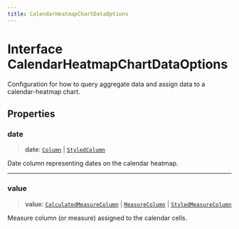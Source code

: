 ```yaml
---
title: CalendarHeatmapChartDataOptions
---
```


# Interface CalendarHeatmapChartDataOptions

Configuration for how to query aggregate data and assign data
to a calendar-heatmap chart.

## Properties

### date

> **date**: [`Column`](../../sdk-data/interfaces/interface.Column.md) \| [`StyledColumn`](interface.StyledColumn.md)

Date column representing dates on the calendar heatmap.

***

### value

> **value**: [`CalculatedMeasureColumn`](../../sdk-data/interfaces/interface.CalculatedMeasureColumn.md) \| [`MeasureColumn`](../../sdk-data/interfaces/interface.MeasureColumn.md) \| [`StyledMeasureColumn`](interface.StyledMeasureColumn.md)

Measure column (or measure) assigned to the calendar cells.
